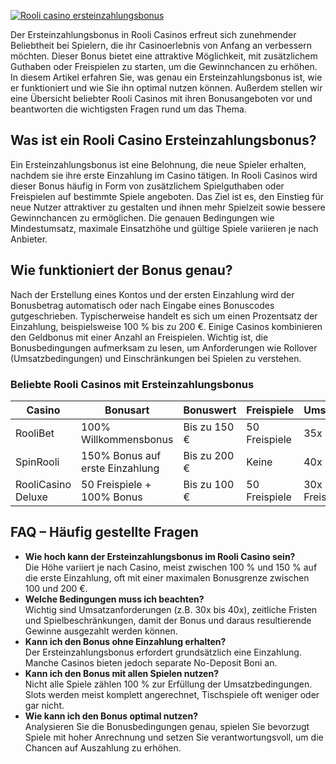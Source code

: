 [![Rooli casino ersteinzahlungsbonus](https://123-caf.pages.dev/gitsignup.png)](https://vrmoo.ru/Bt82HjjY)

<p>Der Ersteinzahlungsbonus in Rooli Casinos erfreut sich zunehmender Beliebtheit bei Spielern, die ihr Casinoerlebnis von Anfang an verbessern möchten. Dieser Bonus bietet eine attraktive Möglichkeit, mit zusätzlichem Guthaben oder Freispielen zu starten, um die Gewinnchancen zu erhöhen. In diesem Artikel erfahren Sie, was genau ein Ersteinzahlungsbonus ist, wie er funktioniert und wie Sie ihn optimal nutzen können. Außerdem stellen wir eine Übersicht beliebter Rooli Casinos mit ihren Bonusangeboten vor und beantworten die wichtigsten Fragen rund um das Thema.</p>  <h2>Was ist ein Rooli Casino Ersteinzahlungsbonus?</h2> <p>Ein Ersteinzahlungsbonus ist eine Belohnung, die neue Spieler erhalten, nachdem sie ihre erste Einzahlung im Casino tätigen. In Rooli Casinos wird dieser Bonus häufig in Form von zusätzlichem Spielguthaben oder Freispielen auf bestimmte Spiele angeboten. Das Ziel ist es, den Einstieg für neue Nutzer attraktiver zu gestalten und ihnen mehr Spielzeit sowie bessere Gewinnchancen zu ermöglichen. Die genauen Bedingungen wie Mindestumsatz, maximale Einsatzhöhe und gültige Spiele variieren je nach Anbieter.</p>  <h2>Wie funktioniert der Bonus genau?</h2> <p>Nach der Erstellung eines Kontos und der ersten Einzahlung wird der Bonusbetrag automatisch oder nach Eingabe eines Bonuscodes gutgeschrieben. Typischerweise handelt es sich um einen Prozentsatz der Einzahlung, beispielsweise 100 % bis zu 200 €. Einige Casinos kombinieren den Geldbonus mit einer Anzahl an Freispielen. Wichtig ist, die Bonusbedingungen aufmerksam zu lesen, um Anforderungen wie Rollover (Umsatzbedingungen) und Einschränkungen bei Spielen zu verstehen.</p>  <h3>Beliebte Rooli Casinos mit Ersteinzahlungsbonus</h3> <table>   <thead>     <tr>       <th>Casino</th>       <th>Bonusart</th>       <th>Bonuswert</th>       <th>Freispiele</th>       <th>Umsatzbedingungen</th>     </tr>   </thead>   <tbody>     <tr>       <td>RooliBet</td>       <td>100% Willkommensbonus</td>       <td>Bis zu 150 €</td>       <td>50 Freispiele</td>       <td>35x Bonus</td>     </tr>     <tr>       <td>SpinRooli</td>       <td>150% Bonus auf erste Einzahlung</td>       <td>Bis zu 200 €</td>       <td>Keine</td>       <td>40x Bonus</td>     </tr>     <tr>       <td>RooliCasino Deluxe</td>       <td>50 Freispiele + 100% Bonus</td>       <td>Bis zu 100 €</td>       <td>50 Freispiele</td>       <td>30x Bonus + Freispiele</td>     </tr>   </tbody> </table>  <h2>FAQ – Häufig gestellte Fragen</h2> <ul>   <li><strong>Wie hoch kann der Ersteinzahlungsbonus im Rooli Casino sein?</strong><br>Die Höhe variiert je nach Casino, meist zwischen 100 % und 150 % auf die erste Einzahlung, oft mit einer maximalen Bonusgrenze zwischen 100 und 200 €.</li>   <li><strong>Welche Bedingungen muss ich beachten?</strong><br>Wichtig sind Umsatzanforderungen (z.B. 30x bis 40x), zeitliche Fristen und Spielbeschränkungen, damit der Bonus und daraus resultierende Gewinne ausgezahlt werden können.</li>   <li><strong>Kann ich den Bonus ohne Einzahlung erhalten?</strong><br>Der Ersteinzahlungsbonus erfordert grundsätzlich eine Einzahlung. Manche Casinos bieten jedoch separate No-Deposit Boni an.</li>   <li><strong>Kann ich den Bonus mit allen Spielen nutzen?</strong><br>Nicht alle Spiele zählen 100 % zur Erfüllung der Umsatzbedingungen. Slots werden meist komplett angerechnet, Tischspiele oft weniger oder gar nicht.</li>   <li><strong>Wie kann ich den Bonus optimal nutzen?</strong><br>Analysieren Sie die Bonusbedingungen genau, spielen Sie bevorzugt Spiele mit hoher Anrechnung und setzen Sie verantwortungsvoll, um die Chancen auf Auszahlung zu erhöhen.</li> </ul>